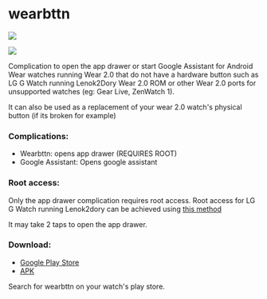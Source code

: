 # wearbttn

![](http://i.imgur.com/ahYnOYE.png)

![](http://i.imgur.com/W5f9Mw6.png)

Complication to open the app drawer or start Google Assistant for Android Wear watches running Wear 2.0 that do not have a hardware button such as LG G Watch running Lenok2Dory Wear 2.0 ROM or other Wear 2.0 ports for unsupported watches (eg: Gear Live, ZenWatch 1).

It can also be used as a replacement of your wear 2.0 watch's physical button (if its broken for example)

### Complications:

* Wearbttn: opens app drawer (REQUIRES ROOT)
* Google Assistant: Opens google assistant

### Root access:

Only the app drawer complication requires root access. Root access for LG G Watch running Lenok2dory can be achieved using [this method](https://forum.xda-developers.com/g-watch/development/guide-how-to-root-lg-g-watch-6-0-1-t3320512)

It may take 2 taps to open the app drawer.

### Download:

* [Google Play Store](https://play.google.com/store/apps/details?id=com.chernowii.wearbttn)
* [APK](https://github.com/KonradIT/wearbttn/blob/master/app/app-release.apk)

Search for wearbttn on your watch's play store.